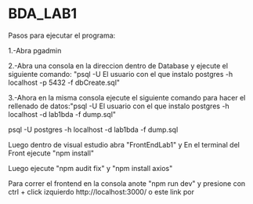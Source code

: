 # BDA_LAB1

Pasos para ejecutar el programa:

1.-Abra pgadmin

2.-Abra una consola en la direccion dentro de Database y ejecute el siguiente comando: "psql -U El usuario con el que instalo postgres -h localhost -p 5432 -f dbCreate.sql"

3.-Ahora en la misma consola ejecute el siguiente comando para hacer el rellenado de datos:"psql -U El usuario con el que instalo postgres -h localhost -d lab1bda -f dump.sql"

psql -U postgres -h localhost -d lab1bda -f dump.sql


Luego dentro de visual estudio abra "FrontEndLab1" y En el terminal del Front ejecute "npm install"

Luego ejecute "npm audit fix" y "npm install axios"


Para correr el frontend en la consola anote "npm run dev" y presione con ctrl + click izquierdo http://localhost:3000/ o este link por 